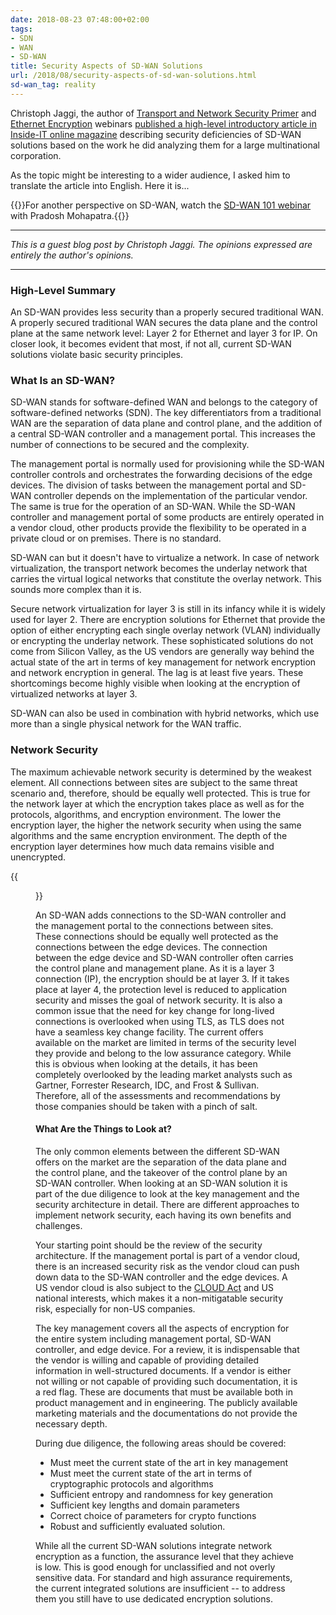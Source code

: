 ```yaml
---
date: 2018-08-23 07:48:00+02:00
tags:
- SDN
- WAN
- SD-WAN
title: Security Aspects of SD-WAN Solutions
url: /2018/08/security-aspects-of-sd-wan-solutions.html
sd-wan_tag: reality
---
```

Christoph Jaggi, the author of [Transport and Network Security Primer](https://www.ipspace.net/Transport_and_Network_Security_Primer) and [Ethernet Encryption](https://www.ipspace.net/Ethernet_Encryption) webinars [published a high-level introductory article in Inside-IT online magazine](https://www.inside-it.ch/articles/51787) describing security deficiencies of SD-WAN solutions based on the work he did analyzing them for a large multinational corporation.

As the topic might be interesting to a wider audience, I asked him to translate the article into English. Here it is...
<!--more-->
{{<note info>}}For another perspective on SD-WAN, watch the [SD-WAN 101 webinar](https://www.ipspace.net/SD-WAN_Overview) with Pradosh Mohapatra.{{</note>}}

---

*This is a guest blog post by Christoph Jaggi. The opinions expressed are entirely the author's opinions.*

---

### High-Level Summary

An SD-WAN provides less security than a properly secured traditional WAN. A properly secured traditional WAN secures the data plane and the control plane at the same network level: Layer 2 for Ethernet and layer 3 for IP. On closer look, it becomes evident that most, if not all, current SD-WAN solutions violate basic security principles.

### What Is an SD-WAN?

SD-WAN stands for software-defined WAN and belongs to the category of software-defined networks (SDN). The key differentiators from a traditional WAN are the separation of data plane and control plane, and the addition of a central SD-WAN controller and a management portal. This increases the number of connections to be secured and the complexity.

The management portal is normally used for provisioning while the SD-WAN controller controls and orchestrates the forwarding decisions of the edge devices. The division of tasks between the management portal and SD-WAN controller depends on the implementation of the particular vendor. The same is true for the operation of an SD-WAN. While the SD-WAN controller and management portal of some products are entirely operated in a vendor cloud, other products provide the flexibility to be operated in a private cloud or on premises. There is no standard.

SD-WAN can but it doesn't have to virtualize a network. In case of network virtualization, the transport network becomes the underlay network that carries the virtual logical networks that constitute the overlay network. This sounds more complex than it is.

Secure network virtualization for layer 3 is still in its infancy while it is widely used for layer 2. There are encryption solutions for Ethernet that provide the option of either encrypting each single overlay network (VLAN) individually or encrypting the underlay network. These sophisticated solutions do not come from Silicon Valley, as the US vendors are generally way behind the actual state of the art in terms of key management for network encryption and network encryption in general. The lag is at least five years. These shortcomings become highly visible when looking at the encryption of virtualized networks at layer 3.

SD-WAN can also be used in combination with hybrid networks, which use more than a single physical network for the WAN traffic.

### Network Security

The maximum achievable network security is determined by the weakest element. All connections between sites are subject to the same threat scenario and, therefore, should be equally well protected. This is true for the network layer at which the encryption takes place as well as for the protocols, algorithms, and encryption environment. The lower the encryption layer, the higher the network security when using the same algorithms and the same encryption environment. The depth of the encryption layer determines how much data remains visible and unencrypted.

{{<figure src="/2018/08/s550-SD-WAN+Architecture.png" caption="Typical SD-WAN architecture">}}

An SD-WAN adds connections to the SD-WAN controller and the management portal to the connections between sites. These connections should be equally well protected as the connections between the edge devices. The connection between the edge device and SD-WAN controller often carries the control plane and management plane. As it is a layer 3 connection (IP), the encryption should be at layer 3. If it takes place at layer 4, the protection level is reduced to application security and misses the goal of network security. It is also a common issue that the need for key change for long-lived connections is overlooked when using TLS, as TLS does not have a seamless key change facility. The current offers available on the market are limited in terms of the security level they provide and belong to the low assurance category. While this is obvious when looking at the details, it has been completely overlooked by the leading market analysts such as Gartner, Forrester Research, IDC, and Frost & Sullivan. Therefore, all of the assessments and recommendations by those companies should be taken with a pinch of salt.

#### What Are the Things to Look at?

The only common elements between the different SD-WAN offers on the market are the separation of the data plane and the control plane, and the takeover of the control plane by an SD-WAN controller. When looking at an SD-WAN solution it is part of the due diligence to look at the key management and the security architecture in detail. There are different approaches to implement network security, each having its own benefits and challenges.

Your starting point should be the review of the security architecture. If the management portal is part of a vendor cloud, there is an increased security risk as the vendor cloud can push down data to the SD-WAN controller and the edge devices. A US vendor cloud is also subject to the [CLOUD Act](https://www.congress.gov/bill/115th-congress/senate-bill/2383/text) and US national interests, which makes it a non-mitigatable security risk, especially for non-US companies.

The key management covers all the aspects of encryption for the entire system including management portal, SD-WAN controller, and edge device. For a review, it is indispensable that the vendor is willing and capable of providing detailed information in well-structured documents. If a vendor is either not willing or not capable of providing such documentation, it is a red flag. These are documents that must be available both in product management and in engineering. The publicly available marketing materials and the documentations do not provide the necessary depth.

During due diligence, the following areas should be covered:

-   Must meet the current state of the art in key management
-   Must meet the current state of the art in terms of cryptographic protocols and algorithms
-   Sufficient entropy and randomness for key generation
-   Sufficient key lengths and domain parameters
-   Correct choice of parameters for crypto functions
-   Robust and sufficiently evaluated solution.

While all the current SD-WAN solutions integrate network encryption as a function, the assurance level that they achieve is low. This is good enough for unclassified and not overly sensitive data. For standard and high assurance requirements, the current integrated solutions are insufficient -- to address them you still have to use dedicated encryption solutions.

